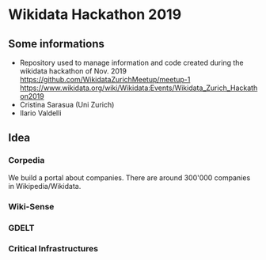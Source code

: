 # Wikidata Hackathon 2019
## Some informations
- Repository used to manage information and code created during the wikidata hackathon of Nov. 2019 https://github.com/WikidataZurichMeetup/meetup-1
https://www.wikidata.org/wiki/Wikidata:Events/Wikidata_Zurich_Hackathon2019
- Cristina Sarasua (Uni Zurich)
- Ilario Valdelli
## Idea
### Corpedia
We build a portal about companies. 
There are around 300'000 companies in Wikipedia/Wikidata.

### Wiki-Sense

### GDELT

### Critical Infrastructures

### 

